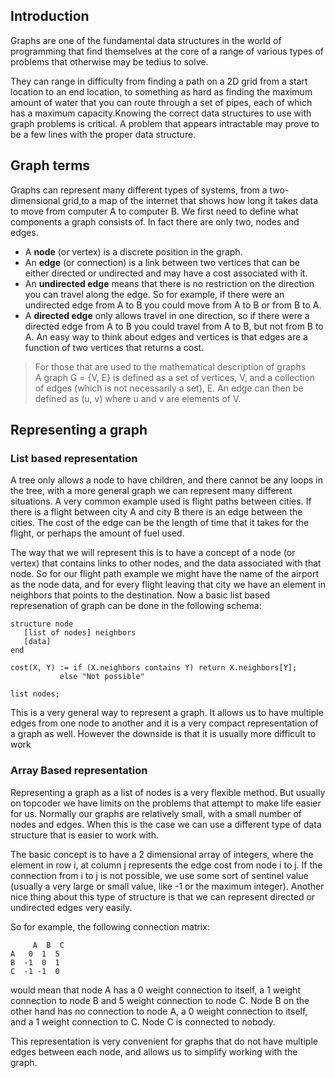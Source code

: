 ## Introduction
Graphs are one of the fundamental data structures in the world of programming that find themselves at the core of a range of various types of problems that otherwise may be tedius to solve.

They can range in difficulty from finding a path on a 2D grid from a start location to an end location, to something as hard as finding the maximum amount of water that you can route through a set of pipes, each of which has a maximum capacity.Knowing the correct data structures to use with graph problems is critical. A problem that appears intractable may prove to be a few lines with the proper data structure.

## Graph terms
Graphs can represent many different types of systems, from a two-dimensional grid,to a map of the internet that shows how long it takes data to move from computer A to computer B. We first need to define what components a graph consists of.
In fact there are only two, nodes and edges.
* A **node** (or vertex) is a discrete position in the graph.
* An **edge** (or connection) is a link between two vertices that can be either directed or undirected and may have a cost associated with it.
* An **undirected edge** means that there is no restriction on the direction you can travel along the edge.
So for example, if there were an undirected edge from A to B you could move from A to B or from B to A.
* A **directed edge** only allows travel in one direction, so if there were a directed edge from A to B you could travel from A to B, but not from B to A.
An easy way to think about edges and vertices is that edges are a function of two vertices that returns a cost.
> For those that are used to the mathematical description of graphs <br>
> A graph G = {V, E} is defined as a set of vertices, V, and a collection of edges (which is not necessarily a set), E.
> An edge can then be defined as (u, v) where u and v are elements of V.

## Representing a graph

### List based representation
A tree only allows a node to have children, and there cannot be any loops in the tree, with a more general graph we can represent many different situations. A very common example used is flight paths between cities. If there is a flight between city A and city B there is an edge between the cities. The cost of the edge can be the length of time that it takes for the flight, or perhaps the amount of fuel used.

The way that we will represent this is to have a concept of a node (or vertex) that contains links to other nodes, and the data associated with that node. So for our flight path example we might have the name of the airport as the node data, and for every flight leaving that city we have an element in neighbors that points to the destination.
Now a basic list based represenation of graph can be done in the following schema:
```
structure node
   [list of nodes] neighbors
   [data]
end

cost(X, Y) := if (X.neighbors contains Y) return X.neighbors[Y];
           else "Not possible"

list nodes;
```
This is a very general way to represent a graph. It allows us to have multiple edges from one node to another and it is a very compact representation of a graph as well. However the downside is that it is usually more difficult to work

### Array Based representation
Representing a graph as a list of nodes is a very flexible method. But usually on topcoder we have limits on the problems that attempt to make life easier for us. Normally our graphs are relatively small, with a small number of nodes and edges. When this is the case we can use a different type of data structure that is easier to work with.

The basic concept is to have a 2 dimensional array of integers, where the element in row i, at column j represents the edge cost from node i to j. If the connection from i to j is not possible, we use some sort of sentinel value (usually a very large or small value, like -1 or the maximum integer). Another nice thing about this type of structure is that we can represent directed or undirected edges very easily.

So for example, the following connection matrix:
```
     A  B  C
A   0  1  5
B  -1  0  1
C  -1 -1  0
```

would mean that node A has a 0 weight connection to itself, a 1 weight connection to node B and 5 weight connection to node C. Node B on the other hand has no connection to node A, a 0 weight connection to itself, and a 1 weight connection to C. Node C is connected to nobody.

This representation is very convenient for graphs that do not have multiple edges between each node, and allows us to simplify working with the graph.
